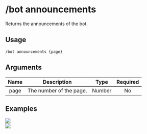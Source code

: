 # /bot announcements

Returns the announcements of the bot.

## Usage

```
/bot announcements {page}
```

## Arguments

| Name | Description             | Type   | Required |
| :--: | :---------------------: | :----: | :------: |
| page | The number of the page. | Number | No       |

## Examples

<img src="https://github.com/user-attachments/assets/ae2254b8-53ce-4c2a-a0a0-b2abc31267ca" class="rounded-corners">\
<img src="https://github.com/user-attachments/assets/e6fe16c7-f120-4231-b26e-eb1133aaa4f2" class="rounded-corners">